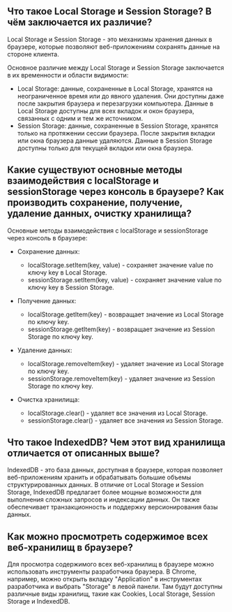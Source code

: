 ## Что такое Local Storage и Session Storage? В чём заключается их различие?

Local Storage и Session Storage - это механизмы хранения данных в браузере, которые позволяют веб-приложениям сохранять данные на стороне клиента.

Основное различие между Local Storage и Session Storage заключается в их временности и области видимости:

- Local Storage: данные, сохраненные в Local Storage, хранятся на неограниченное время или до явного удаления. Они доступны даже после закрытия браузера и перезагрузки компьютера. Данные в Local Storage доступны для всех вкладок и окон браузера, связанных с одним и тем же источником.
- Session Storage: данные, сохраненные в Session Storage, хранятся только на протяжении сессии браузера. После закрытия вкладки или окна браузера данные удаляются. Данные в Session Storage доступны только для текущей вкладки или окна браузера.

## Какие существуют основные методы взаимодействия с localStorage и sessionStorage через консоль в браузере? Как производить сохранение, получение, удаление данных, очистку хранилища?

Основные методы взаимодействия с localStorage и sessionStorage через консоль в браузере:

- Сохранение данных:
  - localStorage.setItem(key, value) - сохраняет значение value по ключу key в Local Storage.
  - sessionStorage.setItem(key, value) - сохраняет значение value по ключу key в Session Storage.

- Получение данных:
  - localStorage.getItem(key) - возвращает значение из Local Storage по ключу key.
  - sessionStorage.getItem(key) - возвращает значение из Session Storage по ключу key.

- Удаление данных:
  - localStorage.removeItem(key) - удаляет значение из Local Storage по ключу key.
  - sessionStorage.removeItem(key) - удаляет значение из Session Storage по ключу key.

- Очистка хранилища:
  - localStorage.clear() - удаляет все значения из Local Storage.
  - sessionStorage.clear() - удаляет все значения из Session Storage.

## Что такое IndexedDB? Чем этот вид хранилища отличается от описанных выше?

IndexedDB - это база данных, доступная в браузере, которая позволяет веб-приложениям хранить и обрабатывать большие объемы структурированных данных. В отличие от Local Storage и Session Storage, IndexedDB предлагает более мощные возможности для выполнения сложных запросов и индексации данных. Он также обеспечивает транзакционность и поддержку версионирования базы данных.

## Как можно просмотреть содержимое всех веб-хранилищ в браузере?

Для просмотра содержимого всех веб-хранилищ в браузере можно использовать инструменты разработчика браузера. В Chrome, например, можно открыть вкладку "Application" в инструментах разработчика и выбрать "Storage" в левой панели. Там будут доступны различные виды хранилищ, такие как Cookies, Local Storage, Session Storage и IndexedDB.
